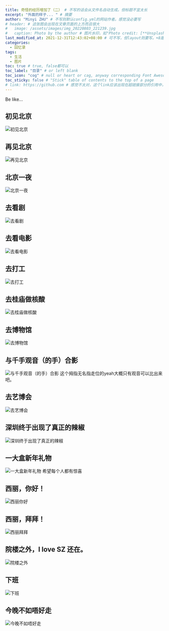 ```yaml
---
title: 奇怪的经历增加了（二） # 不写的话会从文件名自动生成。但标题不宜太长
excerpt: "外面的样子... " # 摘要
author: "Minyi ZHU" # 不写则默认config.yml的网站作者。感觉没必要写
# header: # 这张图会出现在文章页面的上方而且很大
#   image: /assets/images/img_20220803_221239.jpg
#   caption: Photo by the author # 图片水印，如"Photo credit: [**Unsplash**](https://unsplash.com)"
last_modified_at: 2021-12-31T12:43:02+08:00 # 可不写，但layout则要写。+8是东八区
categories: 
  - 回忆录
tags:
  - 生活
  - 图片
toc: true # true, false都可以
toc_label: "目录" # or left blank
toc_icon: "cog" # null or heart or cag, anyway corresponding Font Awesome icon name (without fa prefix)
toc_sticky: false # "Stick" table of contents to the top of a page
# link: https://github.com # 感觉不太对，这个link应该出现在超链接部分的引用中，但是试验后发现会变成文章标题的url，所以注释掉了
---
```


Be like...

## 初见北京 
![初见北京](https://raw.githubusercontent.com/zhumy321/diy-imagehost/main/img/P90716-102146beijing.jpg)

## 再见北京
![再见北京](https://raw.githubusercontent.com/zhumy321/diy-imagehost/main/img/trip_FLTRPcup2019-1536x1020.jpg)

## 北京一夜
![北京一夜](https://raw.githubusercontent.com/zhumy321/diy-imagehost/main/img/lvdagun_beijing2019-1536x1536.jpg)

## 去看剧
![去看剧](https://raw.githubusercontent.com/zhumy321/diy-imagehost/main/img/chicago_NANSHAN.jpg)

## 去看电影
![去看电影](https://raw.githubusercontent.com/zhumy321/diy-imagehost/main/img/Movie20200103.jpg)

## 去打工
![去打工](https://raw.githubusercontent.com/zhumy321/diy-imagehost/main/img/Collage_20220108_154556_edit_465482959711262-1536x1536.jpg)

## 去桂庙做核酸
![去桂庙做核酸](https://raw.githubusercontent.com/zhumy321/diy-imagehost/main/img/IMG_20210922_105532.jpg)

## 去博物馆
![去博物馆](https://raw.githubusercontent.com/zhumy321/diy-imagehost/main/img/IMG_20210902_121213.jpg)

## 与千手观音（的手）合影
![与千手观音（的手）合影](https://raw.githubusercontent.com/zhumy321/diy-imagehost/main/img/IMG_20210710_132634.jpg)
这个拇指无名指走位的yeah大概只有观音可以比出来吧。

## 去艺博会
![去艺博会](https://raw.githubusercontent.com/zhumy321/diy-imagehost/main/img/IMG_20191123_111032.jpg)

## 深圳终于出现了真正的辣椒
![深圳终于出现了真正的辣椒](https://raw.githubusercontent.com/zhumy321/diy-imagehost/main/img/wx_camera_1639288965625.jpg)

## 一大盒新年礼物
![一大盒新年礼物](https://raw.githubusercontent.com/zhumy321/diy-imagehost/main/img/IMG_20211226_000017.jpg)
希望每个人都有惊喜

## 西丽，你好！
![西丽你好](https://raw.githubusercontent.com/zhumy321/diy-imagehost/main/img/IMG_20211117_155057.jpg)

## 西丽，拜拜！
![西丽拜拜](https://raw.githubusercontent.com/zhumy321/diy-imagehost/main/img/IMG_20211117_134334-1536x1152.jpg)

## 院楼之外，I love SZ 还在。
![院楼之外](https://raw.githubusercontent.com/zhumy321/diy-imagehost/main/img/IMG_20210712_100848.jpg)

## 下班
![下班](https://raw.githubusercontent.com/zhumy321/diy-imagehost/main/img/IMG_20210923_183026-1536x1152.jpg)

## 今晚不如唔好走
![今晚不如唔好走](https://raw.githubusercontent.com/zhumy321/diy-imagehost/main/img/IMG_20210710_120716.jpg)



